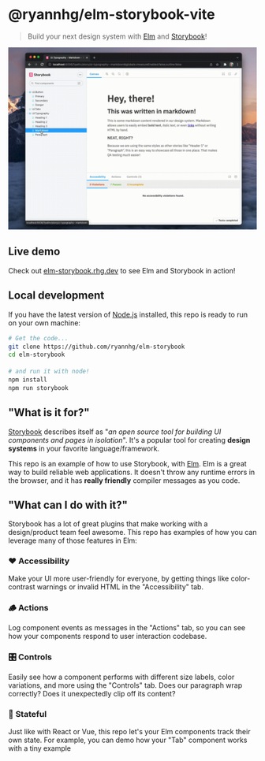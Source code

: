 # @ryannhg/elm-storybook-vite
> Build your next design system with [Elm](https://elm-lang.org) and [Storybook](https://storybook.js.org)!

![Screenshot of Elm in Storybook](./.storybook/elm-storybook/demo.gif)

## Live demo

Check out [elm-storybook.rhg.dev](https://elm-storybook.rhg.dev/) to see Elm and Storybook in action!

## Local development

If you have the latest version of [Node.js](https://nodejs.org) installed, this repo is ready to run on your own machine:

```bash
# Get the code...
git clone https://github.com/ryannhg/elm-storybook
cd elm-storybook

# and run it with node!
npm install
npm run storybook
```

## "What is it for?"

[Storybook](https://storybook.js.org) describes itself as "_an open source tool for building UI components and pages in isolation_". It's a popular tool for creating __design systems__ in your favorite language/framework.

This repo is an example of how to use Storybook, with [Elm](https://elm-lang.org). Elm is a great way to build reliable web applications. It doesn't throw any runtime errors in the browser, and it has __really friendly__ compiler messages as you code.

## "What can I do with it?"

Storybook has a lot of great plugins that make working with a design/product team feel awesome. This repo has examples of how you can leverage many of those features in Elm:

### ❤️ __Accessibility__
Make your UI more user-friendly for everyone, by getting things like color-contrast warnings or invalid HTML in the "Accessibility" tab.

### 🪵 __Actions__ 
Log component events as messages in the "Actions" tab, so you can see how your components respond to user interaction codebase.

### 🎛 __Controls__
Easily see how a component performs with different size labels, color variations, and more using the "Controls" tab. Does our paragraph wrap correctly? Does it unexpectedly clip off its content?

### 💾 __Stateful__
Just like with React or Vue, this repo let's your Elm components track their own state. For example, you can demo how your "Tab" component works with a tiny example
